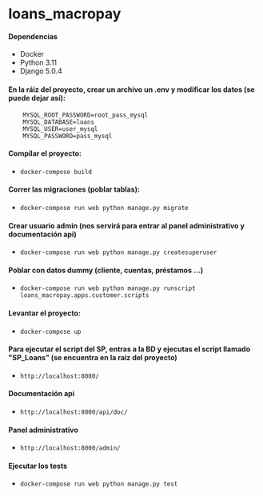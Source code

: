 # loans_macropay

#### Dependencias
- Docker
- Python 3.11
- Django 5.0.4

#### En la ráiz del proyecto, crear un archivo un .env y modificar los datos (se puede dejar así):
```
    MYSQL_ROOT_PASSWORD=root_pass_mysql
    MYSQL_DATABASE=loans
    MYSQL_USER=user_mysql
    MYSQL_PASSWORD=pass_mysql
   ```

#### Compilar el proyecto:
- ```docker-compose build```

#### Correr las migraciones (poblar tablas):
- ```docker-compose run web python manage.py migrate```


#### Crear usuario admin (nos servirá para entrar al panel administrativo y documentación api)
- ```docker-compose run web python manage.py createsuperuser```

#### Poblar con datos dummy (cliente, cuentas, préstamos ...)
- ```docker-compose run web python manage.py runscript loans_macropay.apps.customer.scripts```

#### Levantar el proyecto:
- ```docker-compose up```

#### Para ejecutar el script del SP, entras a la BD y ejecutas el script llamado "SP_Loans" (se encuentra en la raíz del proyecto)
- ```http://localhost:8080/```

#### Documentación api
- ```http://localhost:8000/api/doc/```

#### Panel administrativo
- ```http://localhost:8000/admin/```

#### Ejecutar los tests
- ```docker-compose run web python manage.py test```